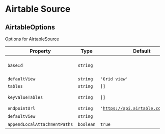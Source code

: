 # Airtable Source


##  AirtableOptions
Options for AirtableSource


| Property | Type | Default | Description |
| - | - | - | - |
| <a name="module_airtable-source.AirtableOptions+baseId">`baseId`</a> |  <code>string</code>|  | Airtable base ID. @see https://help.appsheet.com/en/articles/1785063-using-data-from-airtable#:~:text=To%20obtain%20the%20ID%20of,API%20page%20of%20the%20base. |
| <a name="module_airtable-source.AirtableOptions+defaultView">`defaultView`</a> |  <code>string</code>|  <code>'Grid view'</code>  |  |
| <a name="module_airtable-source.AirtableOptions+tables">`tables`</a> |  <code>string</code>|  <code>[]</code>  | The tables you want to fetch from |
| <a name="module_airtable-source.AirtableOptions+keyValueTables">`keyValueTables`</a> |  <code>string</code>|  <code>[]</code>  | As a convenience feature, you can store tables listed here as key/value pairs. Field names should be `"key"` and `"value"`. |
| <a name="module_airtable-source.AirtableOptions+endpointUrl">`endpointUrl`</a> |  <code>string</code>|  <code>'https://api.airtable.com'</code>  | The API endpoint to use for Airtable |
| <a name="module_airtable-source.AirtableOptions+defaultView">`defaultView`</a> |  <code>string</code>|  | The table view which to select for syncing by default |
| <a name="module_airtable-source.AirtableOptions+appendLocalAttachmentPaths">`appendLocalAttachmentPaths`</a> |  <code>boolean</code>|  <code>true</code>  | Appends the local path of attachments to the saved JSON |
